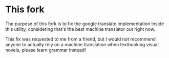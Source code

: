 ﻿# This fork
 The purpose of this fork is to fix the google translate implementation inside this utility, considering that's the best machine translator out right now.
 
 This fix was requested to me from a friend, but I would not recommend anyone to actually rely on a machine translation when texthooking visual novels, please learn grammar instead!

